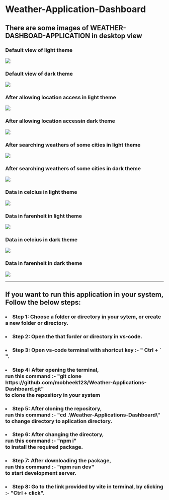 # Weather-Application-Dashboard

<h2>There are some images of WEATHER-DASHBOAD-APPLICATION in desktop view</h2>
<h3>Default view of light theme</h3>
<img src="./public/photo1.png">
<h3>Default view of dark theme</h3>
<img src="./public/photo2.png">
<h3>After allowing location access in light theme</h3>
<img src="./public/photo3.png">
<h3>After allowing location accessin dark theme</h3>
<img src="./public/photo4.png">
<h3>After searching weathers of some cities in light theme</h3>
<img src="./public/photo5.png">
<h3>After searching weathers of some cities in dark theme</h3>
<img src="./public/photo6.png">
<h3>Data in celcius in light theme</h3>
<img src="./public/photo7.png">
<h3>Data in farenheit in light theme</h3>
<img src="./public/photo8.png">
<h3>Data in celcius in dark theme</h3>
<img src="./public/photo9.png">
<h3>Data in farenheit in dark theme</h3>
<img src="./public/photo10.png">
<br>
<hr>
<h2>If you want to run this application in your system, Follow the below steps:</h2>
<h3>
<li>Step 1: Choose a folder or directory in your sytem, or create a new folder or directory.</li>
</h3>
<h3>
<li>Step 2: Open the that forder or directory in vs-code.</li>
</h3>
<h3>
<li>Step 3: Open vs-code terminal with shortcut key :- " Ctrl + ` ".</li>
</h3>
<h3>
<li>Step 4: After opening the terminal,
<br>run this command :- "git clone https://github.com/mobheek123/Weather-Applications-Dashboard.git"
<br> to clone the repository in your system</li>
</h3>
<h3>
<li>Step 5: After cloning the repository,
<br>run this command :- "cd .\Weather-Applications-Dashboard\"
<br>to change directory to aplication directory.</li>
</h3>
<h3>
<li>Step 6: After changing the directory,
<br>run this command :- "npm i"
<br>to install the required package.</li>
</h3>
<h3>
<li>Step 7: After downloading the package,
<br>run this command :- "npm run dev"
<br>to start development server.</li>
</h3>
<h3>
<li>Step 8: Go to the link provided by vite in terminal, by clicking :- "Ctrl + click".</li>
</h3>
